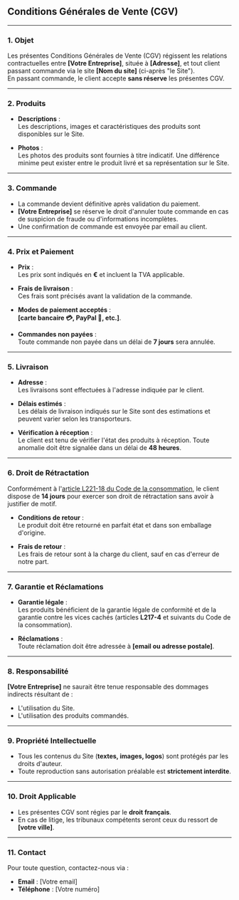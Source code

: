 ## **Conditions Générales de Vente (CGV)**

---

### **1. Objet**  
Les présentes Conditions Générales de Vente (CGV) régissent les relations contractuelles entre **[Votre Entreprise]**, située à **[Adresse]**, et tout client passant commande via le site **[Nom du site]** (ci-après "le Site").  
En passant commande, le client accepte **sans réserve** les présentes CGV.

---

### **2. Produits**  

- **Descriptions** :  
  Les descriptions, images et caractéristiques des produits sont disponibles sur le Site.  

- **Photos** :  
  Les photos des produits sont fournies à titre indicatif. Une différence minime peut exister entre le produit livré et sa représentation sur le Site.

---

### **3. Commande**  

- La commande devient définitive après validation du paiement.  
- **[Votre Entreprise]** se réserve le droit d'annuler toute commande en cas de suspicion de fraude ou d'informations incomplètes.  
- Une confirmation de commande est envoyée par email au client.

---

### **4. Prix et Paiement**  

- **Prix** :  
Les prix sont indiqués en **€** et incluent la TVA applicable.  

- **Frais de livraison** :  
  Ces frais sont précisés avant la validation de la commande.  

- **Modes de paiement acceptés** :  
  **[carte bancaire 💳, PayPal 💸, etc.]**.  

- **Commandes non payées** :  
  Toute commande non payée dans un délai de **7 jours** sera annulée.

---

### **5. Livraison**  

- **Adresse** :  
  Les livraisons sont effectuées à l'adresse indiquée par le client.  

- **Délais estimés** :  
  Les délais de livraison indiqués sur le Site sont des estimations et peuvent varier selon les transporteurs.  

- **Vérification à réception** :  
  Le client est tenu de vérifier l'état des produits à réception. Toute anomalie doit être signalée dans un délai de **48 heures**.

---

### **6. Droit de Rétractation**  
Conformément à l'[article L221-18 du Code de la consommation](https://www.legifrance.gouv.fr/codes/texte_lc/LEGITEXT000006069565/), le client dispose de **14 jours** pour exercer son droit de rétractation sans avoir à justifier de motif.  

- **Conditions de retour** :  
  Le produit doit être retourné en parfait état et dans son emballage d'origine.  

- **Frais de retour** :  
  Les frais de retour sont à la charge du client, sauf en cas d'erreur de notre part.

---

### **7. Garantie et Réclamations**  

- **Garantie légale** :  
  Les produits bénéficient de la garantie légale de conformité et de la garantie contre les vices cachés (articles **L217-4** et suivants du Code de la consommation).  

- **Réclamations** :  
  Toute réclamation doit être adressée à **[email ou adresse postale]**.

---

### **8. Responsabilité**  

**[Votre Entreprise]** ne saurait être tenue responsable des dommages indirects résultant de :  

- L'utilisation du Site.  
- L'utilisation des produits commandés.

---

### **9. Propriété Intellectuelle**  

- Tous les contenus du Site (**textes, images, logos**) sont protégés par les droits d'auteur.  
- Toute reproduction sans autorisation préalable est **strictement interdite**.

---

### **10. Droit Applicable**  

- Les présentes CGV sont régies par le **droit français**.  
- En cas de litige, les tribunaux compétents seront ceux du ressort de **[votre ville]**.

---

### **11. Contact**  

Pour toute question, contactez-nous via :  

- **Email** : [Votre email]  
- **Téléphone** : [Votre numéro]  
